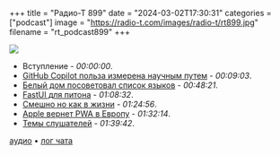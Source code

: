 +++
title = "Радио-Т 899"
date = "2024-03-02T17:30:31"
categories = ["podcast"]
image = "https://radio-t.com/images/radio-t/rt899.jpg"
filename = "rt_podcast899"
+++

![](https://radio-t.com/images/radio-t/rt899.jpg)

- Вступление - *00:00:00*.
- [GitHub Copilot польза измерена научным путем](https://cacm.acm.org/research/measuring-github-copilots-impact-on-productivity/) - *00:09:03*.
- [Белый дом посоветовал список языков](https://www.bleepingcomputer.com/news/security/white-house-urges-devs-to-switch-to-memory-safe-programming-languages/) - *00:48:21*.
- [FastUI для питона](https://github.com/pydantic/FastUI/blob/main/README.md) - *01:08:32*.
- [Смешно но как в жизни](https://www.theolognion.com/p/company-forgets-why-they-exist-after-11-week-migration-to-kubernetes) - *01:24:56*.
- [Apple вернет PWA в Европу](https://appleinsider.com/articles/24/03/01/apple-reverses-course-on-death-of-progressive-web-apps-in-eu) - *01:32:14*.
- [Темы слушателей](https://radio-t.com/p/2024/02/29/prep-899/) - *01:39:42*.


[аудио](https://cdn.radio-t.com/rt_podcast899.mp3) • [лог чата](https://chat.radio-t.com/logs/radio-t-899.html)
<audio src="https://cdn.radio-t.com/rt_podcast899.mp3" preload="none"></audio>
